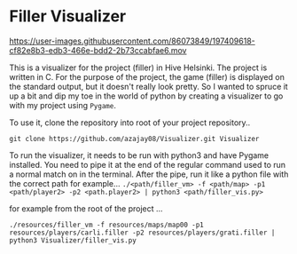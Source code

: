 # Filler Visualizer

https://user-images.githubusercontent.com/86073849/197409618-cf82e8b3-edb3-466e-bdd2-2b73ccabfae6.mov 

This is a visualizer for the project (filler) in Hive Helsinki. The project is written in C. For the purpose of the project, the game (filler) is displayed on the standard output, but it doesn't really look pretty. So I wanted to spruce it up a bit and dip my toe in the world of python by creating
a visualizer to go with my project using `Pygame`.

To use it, clone the repository into root of your project repository..
```
git clone https://github.com/azajay08/Visualizer.git Visualizer
```


To run the visualizer, it needs to be run with python3 and have Pygame installed. You need to pipe it at the end of the regular command used to run a normal match on in the terminal. After the pipe, run it like a python file with the correct path for example...
`./<path/filler_vm> -f <path/map> -p1 <path/player2> -p2 <path.player2> | python3 <path/filler_vis.py>`

for example from the root of the project ...
```
./resources/filler_vm -f resources/maps/map00 -p1 resources/players/carli.filler -p2 resources/players/grati.filler | python3 Visualizer/filler_vis.py
```
